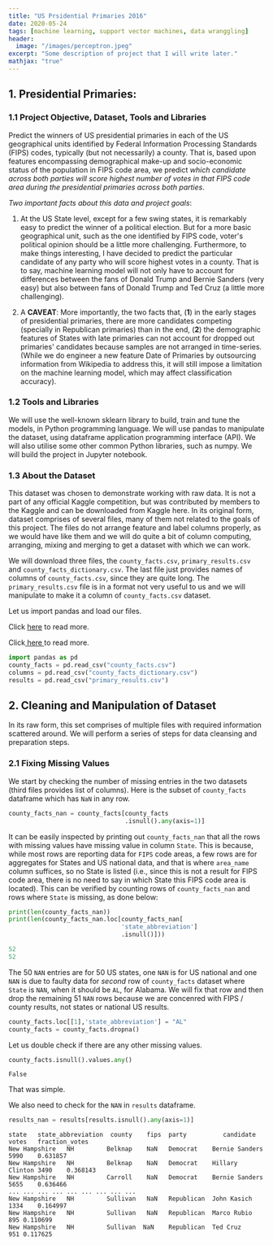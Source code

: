 ```yaml
---
title: "US Prsidential Primaries 2016"
date: 2020-05-24
tags: [machine learning, support vector machines, data wranggling]
header:
  image: "/images/perceptron.jpeg"
excerpt: "Some description of project that I will write later."
mathjax: "true"
---
```

<h2>1. Presidential Primaries:</h2>
<h3>1.1 Project Objective, Dataset, Tools and Libraries</h3>

Predict the winners of US presidential primaries in each of the US geographical units identified by Federal Information Processing Standards (FIPS) codes, typically (but not necessarily) a county. That is, based upon features encompassing demographical make-up and socio-economic status of the population in FIPS code area, we predict *which candidate across both parties will score highest number of votes in that FIPS code area during the presidential primaries across both parties*.

*Two important facts about this data and project goals*:

1. At the US State level, except for a few swing states, it is remarkably easy to predict the winner of a political election. But for a more basic geographical unit, such as the one identified by FIPS code, voter's political opinion should be a little more challenging. Furthermore, to make things interesting, I have decided to predict the particular candidate of any party who will score highest votes in a county. That is to say, machine learning model will not only have to account for differences between the fans of Donald Trump and Bernie Sanders (very easy) but also between fans of Donald Trump and Ted Cruz (a little more challenging).

2. A <b>CAVEAT</b>: More importantly, the two facts that, (<b>1</b>) in the early stages of presidential primaries, there are more candidates competing (specially in Republican primaries) than in the end, (<b>2</b>) the demographic features of States with late primaries can not account for dropped out primaries' candidates because samples are not arranged in time-series. (While we do engineer a new feature Date of Primaries by outsourcing information from Wikipedia to address this, it will still impose a limitation on the machine learning model, which may affect classification accuracy).

<h3>1.2 Tools and Libraries</h3>

We will use the well-known sklearn library to build, train and tune the models, in Python programming language. We will use pandas to manipulate the dataset, using dataframe application programming interface (API). We will also utilise some other common Python libraries, such as numpy. We will build the project in Jupyter notebook.

<h3>1.3 About the Dataset</h3>

This dataset was chosen to demonstrate working with raw data. It is not a part of any official Kaggle competition, but was contributed by members to the Kaggle and can be downloaded from Kaggle here. In its original form, dataset comprises of several files, many of them not related to the goals of this project. The files do not arrange feature and label columns properly, as we would have like them and we will do quite a bit of column computing, arranging, mixing and merging to get a dataset with which we can work.

We will download three files, the `county_facts.csv`, `primary_results.csv` and `county_facts_dictionary.csv`. The last file just provides names of columns of `county_facts.csv`, since they are quite long. The `primary_results.csv` file is in a format not very useful to us and we will manipulate to make it a column of `county_facts.csv` dataset.

Let us import pandas and load our files.

Click [here](primaries.html) to read more.<br>

Click<a href="https://imranaliphd.com/primaries.html" target="_blank"> here </a>to read more.

```python
import pandas as pd
county_facts = pd.read_csv("county_facts.csv")
columns = pd.read_csv("county_facts_dictionary.csv")
results = pd.read_csv("primary_results.csv")
```

<h2>2. Cleaning and Manipulation of Dataset</h2>

In its raw form, this set comprises of multiple files with required information scattered around. We will perform a series of steps for data cleansing and preparation steps.

<h3>2.1 Fixing Missing Values</h3>

We start by checking the number of missing entries in the two datasets (third files provides list of columns). Here is the subset of `county_facts` dataframe which has `NaN` in any row.

```python
county_facts_nan = county_facts[county_facts
                                .isnull().any(axis=1)]
```

It can be easily inspected by printing out <code>county_facts_nan</code> that all the rows with missing values have missing value in column <code>State</code>. This is because, while most rows are reporting data for <code>FIPS</code> code areas, a few rows are for aggregates for States and US national data, and that is where <code>area_name</code> column suffices, so no State is listed (i.e., since this is not a result for FIPS code area, there is no need to say in which State this FIPS code area is located). This can be verified by counting rows of <code>county_facts_nan</code> and rows where <code>State</code> is missing, as done below:

```python
print(len(county_facts_nan))
print(len(county_facts_nan.loc[county_facts_nan[
                               'state_abbreviation']
                               .isnull()]))
```
```ruby
52
52
```

The 50 <code>NAN</code> entries are for 50 US states, one <code>NAN</code> is for US national and one <code>NAN</code> is due to faulty data for *second* row of <code>county_facts</code> dataset where <code>State</code> is <code>NAN</code>, when it should be <code>AL</code>, for Alabama. We will fix that row and then drop the remaining 51 <code>NAN</code> rows because we are concenred with FIPS / county results, not states or national US results.

```python
county_facts.loc[[1],'state_abbreviation'] = "AL"
county_facts = county_facts.dropna()
```

Let us double check if there are any other missing values.

```python
county_facts.isnull().values.any()
```
```
False
```

That was simple. 

We also need to check for the <code>NAN</code> in <code>results</code> dataframe.

```python
results_nan = results[results.isnull().any(axis=1)]
```
```
state	state_abbreviation	county	  fips	party	       candidate	votes	fraction_votes
New Hampshire	NH	       Belknap	  NaN	Democrat	Bernie Sanders	5990	0.631857
New Hampshire	NH	       Belknap	  NaN	Democrat	Hillary Clinton	3490	0.368143
New Hampshire	NH	       Carroll	  NaN	Democrat	Bernie Sanders	5655	0.636466
...	...	...	...	...	...	...	...	...
New Hampshire	NH	       Sullivan	  NaN	Republican	John Kasich	1334	0.164997
New Hampshire	NH	       Sullivan   NaN	Republican	Marco Rubio	895	0.110699
New Hampshire	NH	       Sullivan	 NaN	Republican	Ted Cruz	951	0.117625
```
